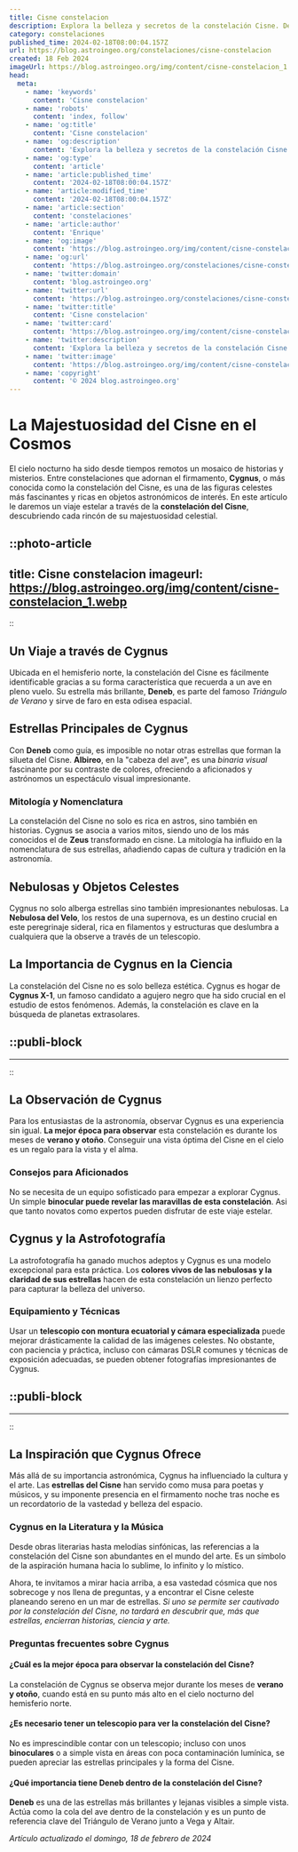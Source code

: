 ```yaml
---
title: Cisne constelacion
description: Explora la belleza y secretos de la constelación Cisne. Descubre sus estrellas brillantes y la mitología que las envuelve. 🌌✨
category: constelaciones
published_time: 2024-02-18T08:00:04.157Z
url: https://blog.astroingeo.org/constelaciones/cisne-constelacion
created: 18 Feb 2024
imageUrl: https://blog.astroingeo.org/img/content/cisne-constelacion_1.webp
head:
  meta:
    - name: 'keywords'
      content: 'Cisne constelacion'
    - name: 'robots'
      content: 'index, follow'
    - name: 'og:title'
      content: 'Cisne constelacion'
    - name: 'og:description'
      content: 'Explora la belleza y secretos de la constelación Cisne. Descubre sus estrellas brillantes y la mitología que las envuelve. 🌌✨'
    - name: 'og:type'
      content: 'article'
    - name: 'article:published_time'
      content: '2024-02-18T08:00:04.157Z'
    - name: 'article:modified_time'
      content: '2024-02-18T08:00:04.157Z'
    - name: 'article:section'
      content: 'constelaciones'
    - name: 'article:author'
      content: 'Enrique'
    - name: 'og:image'
      content: 'https://blog.astroingeo.org/img/content/cisne-constelacion_1.webp'
    - name: 'og:url'
      content: 'https://blog.astroingeo.org/constelaciones/cisne-constelacion'
    - name: 'twitter:domain'
      content: 'blog.astroingeo.org'
    - name: 'twitter:url'
      content: 'https://blog.astroingeo.org/constelaciones/cisne-constelacion'
    - name: 'twitter:title'
      content: 'Cisne constelacion'
    - name: 'twitter:card'
      content: 'https://blog.astroingeo.org/img/content/cisne-constelacion_1.webp'
    - name: 'twitter:description'
      content: 'Explora la belleza y secretos de la constelación Cisne. Descubre sus estrellas brillantes y la mitología que las envuelve. 🌌✨'
    - name: 'twitter:image'
      content: 'https://blog.astroingeo.org/img/content/cisne-constelacion_1.webp'
    - name: 'copyright'
      content: '© 2024 blog.astroingeo.org'
---
```

# La Majestuosidad del Cisne en el Cosmos

El cielo nocturno ha sido desde tiempos remotos un mosaico de historias y misterios. Entre constelaciones que adornan el firmamento, **Cygnus**, o más conocida como la constelación del Cisne, es una de las figuras celestes más fascinantes y ricas en objetos astronómicos de interés. En este artículo le daremos un viaje estelar a través de la **constelación del Cisne**, descubriendo cada rincón de su majestuosidad celestial.


::photo-article
---
title: Cisne constelacion
imageurl: https://blog.astroingeo.org/img/content/cisne-constelacion_1.webp
---
::


## Un Viaje a través de Cygnus

Ubicada en el hemisferio norte, la constelación del Cisne es fácilmente identificable gracias a su forma característica que recuerda a un ave en pleno vuelo. Su estrella más brillante, **Deneb**, es parte del famoso *Triángulo de Verano* y sirve de faro en esta odisea espacial.

## Estrellas Principales de Cygnus

Con **Deneb** como guía, es imposible no notar otras estrellas que forman la silueta del Cisne. **Albireo**, en la "cabeza del ave", es una *binaria visual* fascinante por su contraste de colores, ofreciendo a aficionados y astrónomos un espectáculo visual impresionante.

### Mitología y Nomenclatura

La constelación del Cisne no solo es rica en astros, sino también en historias. Cygnus se asocia a varios mitos, siendo uno de los más conocidos el de **Zeus** transformado en cisne. La mitología ha influido en la nomenclatura de sus estrellas, añadiendo capas de cultura y tradición en la astronomía.

## Nebulosas y Objetos Celestes

Cygnus no solo alberga estrellas sino también impresionantes nebulosas. La **Nebulosa del Velo**, los restos de una supernova, es un destino crucial en este peregrinaje sideral, rica en filamentos y estructuras que deslumbra a cualquiera que la observe a través de un telescopio.

## La Importancia de Cygnus en la Ciencia

La constelación del Cisne no es solo belleza estética. Cygnus es hogar de **Cygnus X-1**, un famoso candidato a agujero negro que ha sido crucial en el estudio de estos fenómenos. Además, la constelación es clave en la búsqueda de planetas extrasolares.


  ::publi-block
  ---
  ---
  ::
  
  
## La Observación de Cygnus

Para los entusiastas de la astronomía, observar Cygnus es una experiencia sin igual. **La mejor época para observar** esta constelación es durante los meses de **verano y otoño**. Conseguir una vista óptima del Cisne en el cielo es un regalo para la vista y el alma.

### Consejos para Aficionados

No se necesita de un equipo sofisticado para empezar a explorar Cygnus. Un simple **binocular puede revelar las maravillas de esta constelación**. Asi que tanto novatos como expertos pueden disfrutar de este viaje estelar.

## Cygnus y la Astrofotografía

La astrofotografía ha ganado muchos adeptos y Cygnus es una modelo excepcional para esta práctica. Los **colores vivos de las nebulosas y la claridad de sus estrellas** hacen de esta constelación un lienzo perfecto para capturar la belleza del universo.

### Equipamiento y Técnicas

Usar un **telescopio con montura ecuatorial y cámara especializada** puede mejorar drásticamente la calidad de las imágenes celestes. No obstante, con paciencia y práctica, incluso con cámaras DSLR comunes y técnicas de exposición adecuadas, se pueden obtener fotografías impresionantes de Cygnus.


  ::publi-block
  ---
  ---
  ::
  
  
## La Inspiración que Cygnus Ofrece

Más allá de su importancia astronómica, Cygnus ha influenciado la cultura y el arte. Las **estrellas del Cisne** han servido como musa para poetas y músicos, y su imponente presencia en el firmamento noche tras noche es un recordatorio de la vastedad y belleza del espacio.

### Cygnus en la Literatura y la Música

Desde obras literarias hasta melodías sinfónicas, las referencias a la constelación del Cisne son abundantes en el mundo del arte. Es un símbolo de la aspiración humana hacia lo sublime, lo infinito y lo místico.

Ahora, te invitamos a mirar hacia arriba, a esa vastedad cósmica que nos sobrecoge y nos llena de preguntas, y a encontrar  el Cisne celeste planeando sereno en un mar de estrellas. _Si uno se permite ser cautivado por la constelación del Cisne, no tardará en descubrir que, más que estrellas, encierran historias, ciencia y arte._

### Preguntas frecuentes sobre **Cygnus**
    
#### ¿Cuál es la mejor época para observar la constelación del Cisne?
La constelación de Cygnus se observa mejor durante los meses de **verano y otoño**, cuando está en su punto más alto en el cielo nocturno del hemisferio norte.

#### ¿Es necesario tener un telescopio para ver la constelación del Cisne?
No es imprescindible contar con un telescopio; incluso con unos **binoculares** o a simple vista en áreas con poca contaminación lumínica, se pueden apreciar las estrellas principales y la forma del Cisne.

#### ¿Qué importancia tiene Deneb dentro de la constelación del Cisne?
**Deneb** es una de las estrellas más brillantes y lejanas visibles a simple vista. Actúa como la cola del ave dentro de la constelación y es un punto de referencia clave del Triángulo de Verano junto a Vega y Altair.

_Artículo actualizado el domingo, 18 de febrero de 2024_